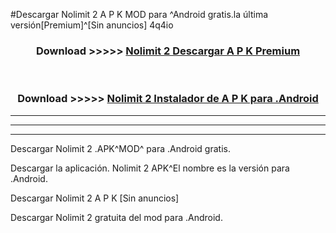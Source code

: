 #Descargar Nolimit 2  A P K MOD para ^Android gratis.la última versión[Premium]^[Sin anuncios] 4q4io



<div align="center">
<h3>Download >>>>> <a href="https://es-web.web.app/?es= ${title}">Nolimit 2  Descargar A P K Premium</a></h3><br>

<h3>Download >>>>> <a href="https://es-web.web.app/?es= ${title}">Nolimit 2  Instalador de A P K para .Android</a></h3>
</div>


----------------------------------------------------------

----------------------------------------------------------

----------------------------------------------------------

Descargar Nolimit 2  .APK^MOD^ para .Android gratis.

Descargar la aplicación. Nolimit 2  APK^El nombre es la versión para .Android.

Descargar Nolimit 2  A P K [Sin anuncios]

Descargar Nolimit 2  gratuita del mod para .Android.